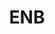 ---
layout: project
title: ENB
main_image: "images/projects/enb/enb1.jpg"
galleries:
  - image: images/projects/enb/enb.jpg
    alt: project
  - image: images/projects/enb/enb1.jpg
    alt: project render
  - image: images/projects/enb/enb2.jpg
    alt: render
---